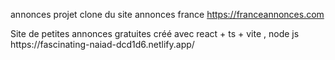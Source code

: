 annonces
projet clone du site annonces france https://franceannonces.com
<p>Site de petites annonces gratuites créé avec react + ts + vite , node js  https://fascinating-naiad-dcd1d6.netlify.app/</p>

